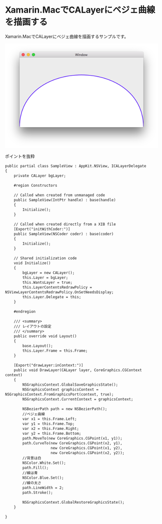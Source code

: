# Xamarin.MacでCALayerにベジェ曲線を描画する

Xamarin.MacでCALayerにベジェ曲線を描画するサンプルです。

![](screenshot01.png)

ポイントを抜粋

    public partial class SampleView : AppKit.NSView, ICALayerDelegate
    {
        private CALayer bgLayer;

        #region Constructors

        // Called when created from unmanaged code
        public SampleView(IntPtr handle) : base(handle)
        {
            Initialize();
        }

        // Called when created directly from a XIB file
        [Export("initWithCoder:")]
        public SampleView(NSCoder coder) : base(coder)
        {
            Initialize();
        }

        // Shared initialization code
        void Initialize()
        {
            bgLayer = new CALayer();
            this.Layer = bgLayer;
            this.WantsLayer = true;
            this.LayerContentsRedrawPolicy = NSViewLayerContentsRedrawPolicy.OnSetNeedsDisplay;
            this.Layer.Delegate = this;
        }

        #endregion

        /// <summary>
        /// レイアウトの設定
        /// </summary>
        public override void Layout()
        {
            base.Layout();
            this.Layer.Frame = this.Frame;
        }

        [Export("drawLayer:inContext:")]
        public void DrawLayer(CALayer layer, CoreGraphics.CGContext context)
        {
            NSGraphicsContext.GlobalSaveGraphicsState();
            NSGraphicsContext graphicsContext = NSGraphicsContext.FromGraphicsPort(context, true);
            NSGraphicsContext.CurrentContext = graphicsContext;

            NSBezierPath path = new NSBezierPath();
            //ベジェ曲線
            var x1 = this.Frame.Left;
            var y1 = this.Frame.Top;
            var x2 = this.Frame.Right;
            var y2 = this.Frame.Bottom;
            path.MoveTo(new CoreGraphics.CGPoint(x1, y1));
            path.CurveTo(new CoreGraphics.CGPoint(x2, y1),
                         new CoreGraphics.CGPoint(x1, y2),
                         new CoreGraphics.CGPoint(x2, y2));
            //背景は白
            NSColor.White.Set();
            path.Fill();
            //線は青
            NSColor.Blue.Set();
            //線の太さ
            path.LineWidth = 2;
            path.Stroke();

            NSGraphicsContext.GlobalRestoreGraphicsState();
        }

    }
